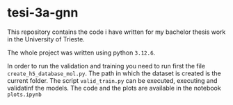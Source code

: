 
# tesi-3a-gnn

This repository contains the code i have written for my bachelor thesis work in the University of Trieste.

The whole project was written using python `3.12.6`. 

In order to run the validation and training you need to run first the file `create_h5_database_mol.py`. The path in which the dataset is created is the current folder. The script `valid_train.py` can be executed, executing and validatinf the models. The code and the plots are available in the notebook `plots.ipynb`